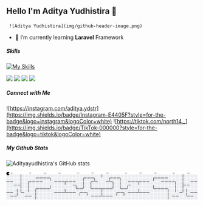## Hello I'm Aditya Yudhistira 👋
     ![Aditya Yudhistira](img/github-header-image.png) 


<!--
**Adityayudhistira/adityayudhistira** is a ✨ _special_ ✨ repository because its `README.md` (this file) appears on your GitHub profile.

Here are some ideas to get you started:

- 🔭 I’m currently working on ...
- 🌱 I’m currently learning ...
- 👯 I’m looking to collaborate on ...
- 🤔 I’m looking for help with ...
- 💬 Ask me about ...
- 📫 How to reach me: ...
- 😄 Pronouns: ...
- ⚡ Fun fact: ...
-->

- 🌱 I’m currently learning **Laravel** Framework


##### Skills

[![My Skills](https://skillicons.dev/icons?i=html,css,php,figma,bootstrap&theme=dark&perline=3)](https://skillicons.dev)

<img src="https://img.shields.io/badge/HTML5-E34F26?style=for-the-badge&logo=html5&logoColor=white"/> 
<img src="https://img.shields.io/badge/CSS3-1572B6?style=for-the-badge&logo=css3&logoColor=white"/>
<img src="https://img.shields.io/badge/PHP-777BB4?style=for-the-badge&logo=php&logoColor=white"/>
<img src="https://img.shields.io/badge/Bootstrap-563D7C?style=for-the-badge&logo=bootstrap&logoColor=white"/>


##### Connect with Me
![https://instagram.com/aditya.ydstr](https://img.shields.io/badge/Instagram-E4405F?style=for-the-badge&logo=instagram&logoColor=white) ![https://tiktok.com/north14._](https://img.shields.io/badge/TikTok-000000?style=for-the-badge&logo=tiktok&logoColor=white)

##### My Github Stats
![Adityayudhistira's GitHub stats](https://github-readme-stats.vercel.app/api?username=Adityayudhistira&show_icons=true&theme=tokyonight)

<picture>
  <source media="(prefers-color-scheme: dark)" srcset="https://raw.githubusercontent.com/Adityayudhistira/Adityayudhistira/output/pacman-contribution-graph-dark.svg">
  <source media="(prefers-color-scheme: light)" srcset="https://raw.githubusercontent.com/Adityayudhistira/Adityayudhistira/output/pacman-contribution-graph.svg">
  <img alt="pacman contribution graph" src="https://raw.githubusercontent.com/Adityayudhistira/Adityayudhistira/output/pacman-contribution-graph.svg">
</picture>


